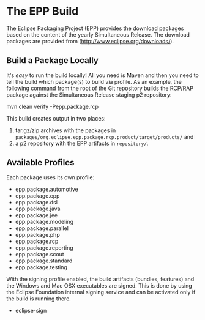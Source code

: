 The EPP Build
=============

The Eclipse Packaging Project (EPP) provides the download packages based on the 
content of the yearly Simultaneous Release. The download packages are provided 
from (http://www.eclipse.org/downloads/).

Build a Package Locally
-----------------------

It's *easy* to run the build locally! All you need is Maven and then you need 
to tell the build which package(s) to build via profile. As an example, the 
following command from the root of the Git repository builds the RCP/RAP package 
against the Simultaneous Release staging p2 repository:

mvn clean verify -Pepp.package.rcp

This build creates output in two places:

1. tar.gz/zip archives with the packages in `packages/org.eclipse.epp.package.rcp.product/target/products/` and
2. a p2 repository with the EPP artifacts in `repository/`.


Available Profiles
------------------

Each package uses its own profile:

- epp.package.automotive
- epp.package.cpp
- epp.package.dsl
- epp.package.java
- epp.package.jee
- epp.package.modeling
- epp.package.parallel
- epp.package.php
- epp.package.rcp
- epp.package.reporting
- epp.package.scout
- epp.package.standard
- epp.package.testing

With the signing profile enabled, the build artifacts (bundles, features) and the
Windows and Mac OSX executables are signed. This is done by using the Eclipse Foundation 
internal signing service and can be activated only if the build is running there.

- eclipse-sign

